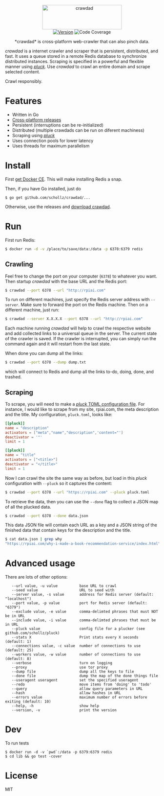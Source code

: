 
<p align="center">
<img
    src="https://user-images.githubusercontent.com/6550035/30241126-96b2b5f2-953a-11e7-8159-bc276ab87201.png"
    width="260" height="80" border="0" alt="crawdad">
<br>
<a href="https://github.com/schollz/crawdad/releases/latest"><img src="https://img.shields.io/badge/version-2.0.0-brightgreen.svg?style=flat-square" alt="Version"></a>
<img src="https://img.shields.io/badge/coverage-59%25-yellow.svg?style=flat-square" alt="Code Coverage">
</p>



<p align="center">*crawdad* is cross-platform web-crawler that can also pinch data.</p>

*crawdad* is a internet crawler and scraper that is persistent, distributed, and fast. It uses a queue stored in a remote Redis database to synchronize distributed instances. Scraping is specified in a powerful and flexible manner using [*pluck*](https://githbu.com/schollz/pluck). Use *crawdad* to crawl an entire domain and scrape selected content.

Crawl responsibly.

# Features

- Written in Go
- [Cross-platform releases](https://github.com/schollz/crawdad/releases/latest)
- Persistent (interruptions can be re-initialized)
- Distributed (multiple crawdads can be run on diferent machiness)
- Scraping using [*pluck*](https://github.com/schollz/pluck)
- Uses connection pools for lower latency
- Uses threads for maximum parallelism

# Install

First [get Docker CE](https://www.docker.com/community-edition). This will make installing Redis a snap.

Then, if you have Go installed, just do

```
$ go get github.com/schollz/crawdad/...
```

Otherwise, use the releases and [download crawdad](https://github.com/schollz/crawdad/releases/latest).

# Run

First run Redis:

```sh
$ docker run -d -v /place/to/save/data:/data -p 6378:6379 redis 
```

## Crawling 

Feel free to change the port on your computer (`6378`) to whatever you want. Then startup *crawdad* with the base URL and the Redis port:

```sh
$ crawdad --port 6378 --url "http://rpiai.com"
```

To run on different machines, just specify the Redis server address with `--server`. Make sure to forward the port on the Redis machine. Then on a different machine, just run:

```sh
$ crawdad --server X.X.X.X --port 6378 --url "http://rpiai.com"
```

Each machine running *crawdad* will help to crawl the respective website and add collected links to a universal queue in the server. The current state of the crawler is saved. If the crawler is interrupted, you can simply run the command again and it will restart from the last state.

When done you can dump all the links:

```sh
$ crawdad --port 6378 --dump dump.txt
```

which will connect to Redis and dump all the links to-do, doing, done, and trashed.

## Scraping


To scrape, you will need to make a [*pluck* TOML configuration file](https://github.com/schollz/pluck). For instance, I would like to scrape from my site, rpiai.com, the meta description and the title. My configuration, `pluck.toml`, looks like:

```toml
[[pluck]]
name = "description"
activators = ["meta","name","description",'content="']
deactivator = '"'
limit = 1

[[pluck]]
name = "title"
activators = ["<title>"]
deactivator = "</title>"
limit = 1
```


Now I can crawl the site the same way as before, but load in this *pluck* configuration with `--pluck` so it captures the content:

```sh
$ crawdad --port 6378 --url "https://rpiai.com" --pluck pluck.toml
```

To retrieve the data, then you can use the `--done` flag to collect a JSON map of all the plucked data.

```sh
$ crawdad --port 6378 --done data.json
```

This data JSON file will contain each URL as a key and a JSON string of the finished data that contain keys for the description and the title.

```sh
$ cat data.json | grep why
"https://rpiai.com/why-i-made-a-book-recommendation-service/index.html": "{\"description\":\"Why I made a book recommendation service from scratch: basically I found that all other book suggestions lacked so I made something that actually worked.\",\"title\":\"What book is similar to Weaveworld by Clive Barker?\"}"
```

# Advanced usage

There are lots of other options:

```
   --url value, -u value          base URL to crawl
   --seed value                   URL to seed with
   --server value, -s value       address for Redis server (default: "localhost")
   --port value, -p value         port for Redis server (default: "6379")
   --exclude value, -e value      comma-delimted phrases that must NOT be in URL
   --include value, -i value      comma-delimted phrases that must be in URL
   --pluck value                  config file for a plucker (see github.com/schollz/pluck)
   --stats X                      Print stats every X seconds (default: 1)
   --connections value, -c value  number of connections to use (default: 25)
   --workers value, -w value      number of connections to use (default: 8)
   --verbose                      turn on logging
   --proxy                        use tor proxy
   --dump file                    dump all the keys to file
   --done file                    dump the map of the done things file
   --useragent useragent          set the specified useragent
   --redo                         move items from 'doing' to 'todo'
   --query                        allow query parameters in URL
   --hash                         allow hashes in URL
   --errors value                 maximum number of errors before exiting (default: 10)
   --help, -h                     show help
   --version, -v                  print the version
```

# Dev

To run tests

```
$ docker run -d -v `pwd`:/data -p 6379:6379 redis
$ cd lib && go test -cover
```

# License

MIT
